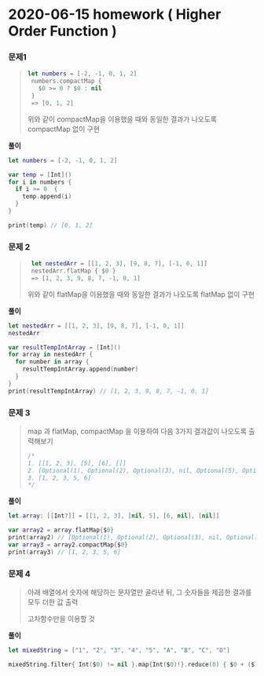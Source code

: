 # 2020-06-15 homework ( Higher Order Function )

### 문제1

> ```swift
> let numbers = [-2, -1, 0, 1, 2]
>  numbers.compactMap {
>    $0 >= 0 ? $0 : nil
>  }
>  => [0, 1, 2]
> ```
>
> 위와 같이 compactMap을 이용했을 때와 동일한 결과가 나오도록 compactMap 없이 구현

**풀이**

```swift
let numbers = [-2, -1, 0, 1, 2]

var temp = [Int]()
for i in numbers {
  if i >= 0  {
    temp.append(i)
  }
}

print(temp) // [0, 1, 2]
```



### 문제 2

> ```swift
>  let nestedArr = [[1, 2, 3], [9, 8, 7], [-1, 0, 1]]
>  nestedArr.flatMap { $0 }
>  => [1, 2, 3, 9, 8, 7, -1, 0, 1]
> ```
>
> 위와 같이 flatMap을 이용했을 때와 동일한 결과가 나오도록 flatMap 없이 구현

**풀이**

```swift
let nestedArr = [[1, 2, 3], [9, 8, 7], [-1, 0, 1]]
nestedArr

var resultTempIntArray = [Int]()
for array in nestedArr {
  for number in array {
    resultTempIntArray.append(number)
  }
}
print(resultTempIntArray) // [1, 2, 3, 9, 8, 7, -1, 0, 1]
```



### 문제 3

>   map 과 flatMap, compactMap 을 이용하여 다음 3가지 결과값이 나오도록 출력해보기
>
> ```swift
> /*
> 1. [[1, 2, 3], [5], [6], []]
> 2. [Optional(1), Optional(2), Optional(3), nil, Optional(5), Optional(6), nil, nil]
> 3. [1, 2, 3, 5, 6]
> */
> ```

**풀이**

```swift
let array: [[Int?]] = [[1, 2, 3], [nil, 5], [6, nil], [nil]]

var array2 = array.flatMap{$0}
print(array2) // [Optional(1), Optional(2), Optional(3), nil, Optional(5), Optional(6), nil, nil]
var array3 = array2.compactMap{$0}
print(array3) // [1, 2, 3, 5, 6]
```



### 문제 4 

> 아래 배열에서 숫자에 해당하는 문자열만 골라낸 뒤, 그 숫자들을 제곱한 결과를 모두 더한 값 출력
>
> 고차함수만을 이용할 것

**풀이**

```swift
let mixedString = ["1", "2", "3", "4", "5", "A", "B", "C", "D"]

mixedString.filter{ Int($0) != nil }.map{Int($0)!}.reduce(0) { $0 + ($1 * $1) } // 55
```
